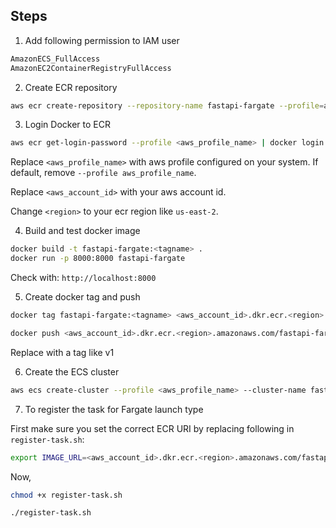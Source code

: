 ## Steps

1. Add following permission to IAM user

```bash
AmazonECS_FullAccess
AmazonEC2ContainerRegistryFullAccess 
```


2. Create ECR repository

```bash
aws ecr create-repository --repository-name fastapi-fargate --profile=aws_clayartists
```


3. Login Docker to ECR

```bash
aws ecr get-login-password --profile <aws_profile_name> | docker login --username AWS --password-stdin <aws_account_id>.dkr.ecr.<region>.amazonaws.com
```

Replace `<aws_profile_name>` with aws profile configured on your system. If default, remove `--profile aws_profile_name`. 

Replace `<aws_account_id>` with your aws account id.

Change `<region>` to your ecr region like `us-east-2`.


4. Build and test docker image

```bash
docker build -t fastapi-fargate:<tagname> .
docker run -p 8000:8000 fastapi-fargate
```

Check with: `http://localhost:8000`


5. Create docker tag and push

```bash
docker tag fastapi-fargate:<tagname> <aws_account_id>.dkr.ecr.<region>.amazonaws.com/fastapi-fargate:<tagname>

docker push <aws_account_id>.dkr.ecr.<region>.amazonaws.com/fastapi-fargate:<tagname>
```

Replace <tagname> with a tag like v1


6. Create the ECS cluster

```bash
aws ecs create-cluster --profile <aws_profile_name> --cluster-name fastapi-fargate-cluster
```


7. To register the task for Fargate launch type

First make sure you set the correct ECR URI by replacing following in `register-task.sh`:

```bash
export IMAGE_URL=<aws_account_id>.dkr.ecr.<region>.amazonaws.com/fastapi-fargate:<tagname>
```

Now,

```bash
chmod +x register-task.sh

./register-task.sh
```